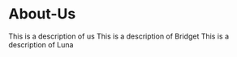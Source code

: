 # About-Us
This is a description of us
This is a description of Bridget
This is a description of Luna

